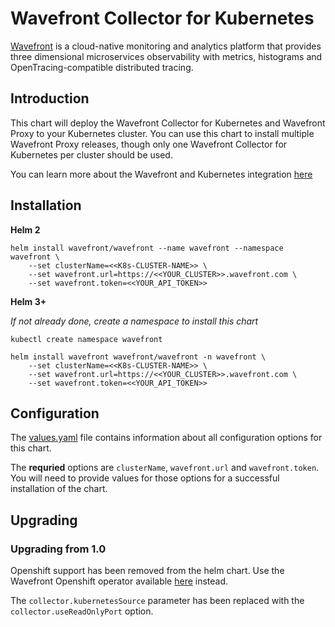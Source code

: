 # Wavefront Collector for Kubernetes

[Wavefront](https://wavefront.com) is a cloud-native monitoring and analytics platform that provides 
three dimensional microservices observability with metrics, histograms and OpenTracing-compatible distributed tracing.

## Introduction

This chart will deploy the Wavefront Collector for Kubernetes and Wavefront Proxy to your
Kubernetes cluster.  You can use this chart to install multiple Wavefront Proxy releases,
though only one Wavefront Collector for Kubernetes per cluster should be used.

You can learn more about the Wavefront and Kubernetes integration [here](https://docs.wavefront.com/wavefront_kubernetes.html)

## Installation

**Helm 2**
```
helm install wavefront/wavefront --name wavefront --namespace wavefront \
    --set clusterName=<<K8s-CLUSTER-NAME>> \
    --set wavefront.url=https://<<YOUR_CLUSTER>>.wavefront.com \
    --set wavefront.token=<<YOUR_API_TOKEN>>
```

**Helm 3+**

_If not already done, create a namespace to install this chart_
```
kubectl create namespace wavefront

helm install wavefront wavefront/wavefront -n wavefront \
    --set clusterName=<<K8s-CLUSTER-NAME>> \
    --set wavefront.url=https://<<YOUR_CLUSTER>>.wavefront.com \
    --set wavefront.token=<<YOUR_API_TOKEN>>
```

## Configuration

The [values.yaml](./values.yaml) file contains information about all configuration
options for this chart.

The **requried** options are `clusterName`, `wavefront.url` and `wavefront.token`.
You will need to provide values for those options for a successful installation of the chart.


## Upgrading
### Upgrading from 1.0
Openshift support has been removed from the helm chart.  Use the Wavefront Openshift operator available [here](https://github.com/wavefrontHQ/wavefront-collector-for-kubernetes/tree/master/deploy/openshift) instead.

The `collector.kubernetesSource` parameter has been replaced with the `collector.useReadOnlyPort` option.
